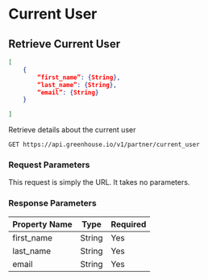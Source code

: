 # Current User

## Retrieve Current User


```json
[
	{ 
		“first_name”: {String}, 
		“last_name”: {String}, 
		“email”: {String}
	}

]
```

Retrieve details about the current user


`GET https://api.greenhouse.io/v1/partner/current_user`


### Request Parameters

This request is simply the URL. It takes no parameters.

### Response Parameters

Property Name | Type | Required
-------------- | -------------- | -------------- 
first_name | String | Yes
last_name | String | Yes
email | String | Yes